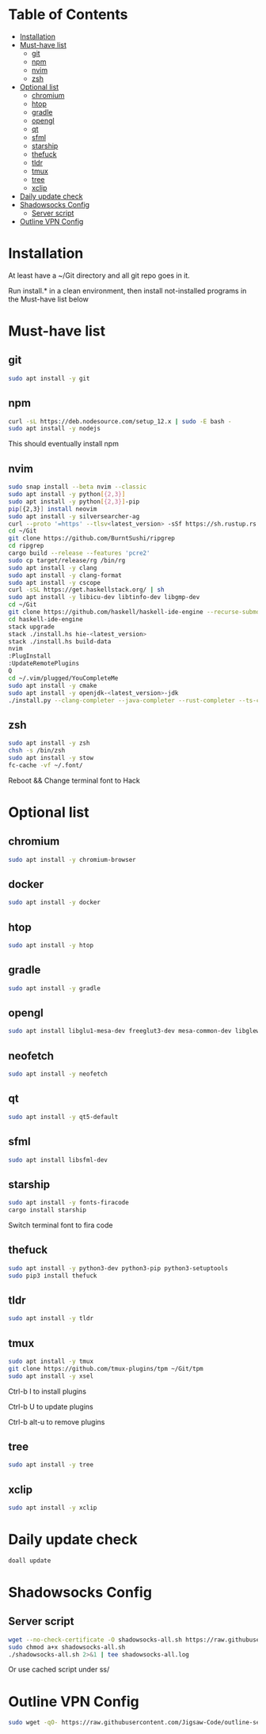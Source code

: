 Table of Contents
=================

   * [Installation](#installation)
   * [Must-have list](#must-have-list)
      * [git](#git)
      * [npm](#npm)
      * [nvim](#nvim)
      * [zsh](#zsh)
   * [Optional list](#optional-list)
      * [chromium](#chromium)
      * [htop](#htop)
      * [gradle](#gradle)
      * [opengl](#opengl)
      * [qt](#qt)
      * [sfml](#sfml)
      * [starship](#starship)
      * [thefuck](#thefuck)
      * [tldr](#tldr)
      * [tmux](#tmux)
      * [tree](#tree)
      * [xclip](#xclip)
   * [Daily update check](#daily-update-check)
   * [Shadowsocks Config](#shadowsocks-config)
      * [Server script](#server-script)
   * [Outline VPN Config](#outline-vpn-config)

# Installation

At least have a ~/Git directory and all git repo goes in it.

Run install.\* in a clean environment, then install not-installed programs in the Must-have list below

# Must-have list

## git

```sh
sudo apt install -y git
```

## npm

```sh
curl -sL https://deb.nodesource.com/setup_12.x | sudo -E bash -
sudo apt install -y nodejs
```
This should eventually install npm

## nvim

```sh
sudo snap install --beta nvim --classic
sudo apt install -y python[{2,3}]
sudo apt install -y python[{2,3}]-pip
pip[{2,3}] install neovim
sudo apt install -y silversearcher-ag
curl --proto '=https' --tlsv<latest_version> -sSf https://sh.rustup.rs | sh
cd ~/Git
git clone https://github.com/BurntSushi/ripgrep
cd ripgrep
cargo build --release --features 'pcre2'
sudo cp target/release/rg /bin/rg
sudo apt install -y clang
sudo apt install -y clang-format
sudo apt install -y cscope
curl -sSL https://get.haskellstack.org/ | sh
sudo apt install -y libicu-dev libtinfo-dev libgmp-dev
cd ~/Git
git clone https://github.com/haskell/haskell-ide-engine --recurse-submodules
cd haskell-ide-engine
stack upgrade
stack ./install.hs hie-<latest_version>
stack ./install.hs build-data
nvim
:PlugInstall
:UpdateRemotePlugins
Q
cd ~/.vim/plugged/YouCompleteMe
sudo apt install -y cmake
sudo apt install -y openjdk-<latest_version>-jdk
./install.py --clang-completer --java-completer --rust-completer --ts-completer
```

## zsh

```sh
sudo apt install -y zsh
chsh -s /bin/zsh
sudo apt install -y stow
fc-cache -vf ~/.font/
```
Reboot && Change terminal font to Hack

# Optional list

## chromium

```sh
sudo apt install -y chromium-browser
```

## docker

```sh
sudo apt install -y docker
```

## htop

```sh
sudo apt install -y htop
```

## gradle

```sh
sudo apt install -y gradle
```

## opengl

```sh
sudo apt install libglu1-mesa-dev freeglut3-dev mesa-common-dev libglew-dev
```

## neofetch

```sh
sudo apt install -y neofetch
```

## qt

```sh
sudo apt install -y qt5-default
```

## sfml

```sh
sudo apt install libsfml-dev
```

## starship

```sh
sudo apt install -y fonts-firacode
cargo install starship
```
Switch terminal font to fira code

## thefuck

```sh
sudo apt install -y python3-dev python3-pip python3-setuptools
sudo pip3 install thefuck
```

## tldr

```sh
sudo apt install -y tldr
```

## tmux

```sh
sudo apt install -y tmux
git clone https://github.com/tmux-plugins/tpm ~/Git/tpm
sudo apt install -y xsel
```

Ctrl-b I to install plugins

Ctrl-b U to update plugins

Ctrl-b alt-u to remove plugins

## tree

```sh
sudo apt install -y tree
```

## xclip

```sh
sudo apt install -y xclip
```

# Daily update check

```sh
doall update
```

# Shadowsocks Config

## Server script

```sh
wget --no-check-certificate -O shadowsocks-all.sh https://raw.githubusercontent.com/teddysun/shadowsocks_install/master/shadowsocks-all.sh
sudo chmod a+x shadowsocks-all.sh
./shadowsocks-all.sh 2>&1 | tee shadowsocks-all.log
```

Or use cached script under ss/

# Outline VPN Config

```sh
sudo wget -qO- https://raw.githubusercontent.com/Jigsaw-Code/outline-server/master/src/server_manager/install_scripts/install_server.sh | bash
```
